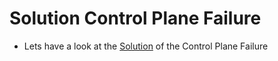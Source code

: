 # Solution Control Plane Failure

  - Lets have a look at the [Solution](https://kodekloud.com/courses/539883/lectures/13232015) of the Control Plane Failure